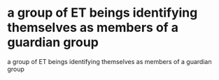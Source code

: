 # a group of ET beings identifying themselves as members of a guardian group

a group of ET beings identifying themselves as members of a guardian group